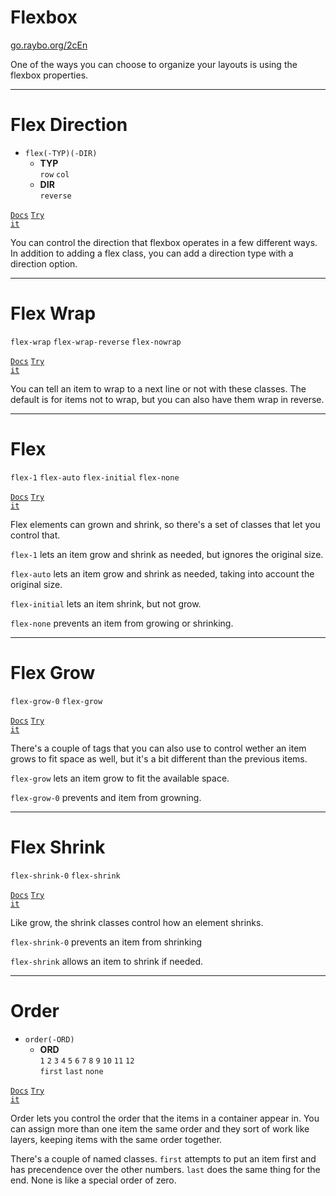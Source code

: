 <!-- .slide: data-state="layout-title" class="bg-dark"-->

# Flexbox

<div class="slide-link"><a href="https://go.raybo.org/2cEn"><i class="fab fa-slideshare"></i> go.raybo.org/2cEn</a></div>

> >

One of the ways you can choose to organize your layouts is using the flexbox properties.

---

# Flex Direction

- `flex(-TYP)(-DIR)`
  - **TYP**<br>
  `row` `col`
  - **DIR**<br>
  `reverse`

<a href="https://tailwindcss.com/docs/flex-direction" target="_blank"><code class="code-exciting">Docs</code></a> <a href="https://codepen.io/planetoftheweb/pen/jOMBmpN?editors=1000" target="_blank"><code class="code-royal">Try it</code></a>

> >

You can control the direction that flexbox operates in a few different ways. In addition to adding a flex class, you can add a direction type with a direction option.

---

# Flex Wrap

`flex-wrap` `flex-wrap-reverse` `flex-nowrap`

<a href="https://tailwindcss.com/docs/flex-wrap" target="_blank"><code class="code-exciting">Docs</code></a> <a href="https://codepen.io/planetoftheweb/pen/NWRpgRq?editors=1000" target="_blank"><code class="code-royal">Try it</code></a>

> >

You can tell an item to wrap to a next line or not with these classes. The default is for items not to wrap, but you can also have them wrap in reverse.

---

# Flex

`flex-1` `flex-auto` `flex-initial` `flex-none`

<a href="https://tailwindcss.com/docs/flex-wrap" target="_blank"><code class="code-exciting">Docs</code></a> <a href="https://codepen.io/planetoftheweb/pen/NWRpgRq?editors=1000" target="_blank"><code class="code-royal">Try it</code></a>

> >

Flex elements can grown and shrink, so there's a set of classes that let you control that.

`flex-1` lets an item grow and shrink as needed, but ignores the original size.

`flex-auto` lets an item grow and shrink as needed, taking into account the original size.

`flex-initial` lets an item shrink, but not grow.

`flex-none` prevents an item from growing or shrinking.

---

# Flex Grow


`flex-grow-0` `flex-grow`

<a href="https://tailwindcss.com/docs/flex-grow" target="_blank"><code class="code-exciting">Docs</code></a> <a href="https://codepen.io/planetoftheweb/pen/PoGpKoz?editors=1000" target="_blank"><code class="code-royal">Try it</code></a>

> >

There's a couple of tags that you can also use to control wether an item grows to fit space as well, but it's a bit different than the previous items.

`flex-grow` lets an item grow to fit the available space.

`flex-grow-0` prevents and item from growning.

---

# Flex Shrink


`flex-shrink-0` `flex-shrink`

<a href="https://tailwindcss.com/docs/flex-shrink" target="_blank"><code class="code-exciting">Docs</code></a> <a href="https://codepen.io/planetoftheweb/pen/rNMyzxq?editors=1000" target="_blank"><code class="code-royal">Try it</code></a>

> >

Like grow, the shrink classes control how an element shrinks. 

`flex-shrink-0` prevents an item from shrinking

`flex-shrink` allows an item to shrink if needed.


---

# Order

- `order(-ORD)`
  - **ORD**<br>
  `1` `2` `3` `4` `5` `6` `7` `8` `9` `10` `11` `12`<BR>
  `first` `last` `none`

<a href="https://tailwindcss.com/docs/order" target="_blank"><code class="code-exciting">Docs</code></a> <a href="https://codepen.io/planetoftheweb/pen/ExgWvXJ?editors=1000" target="_blank"><code class="code-royal">Try it</code></a>

> >

Order lets you control the order that the items in a container appear in. You can assign more than one item the same order and they sort of work like layers, keeping items with the same order together.

There's a couple of named classes. `first` attempts to put an item first and has precendence over the other numbers. `last` does the same thing for the end. None is like a special order of zero. 